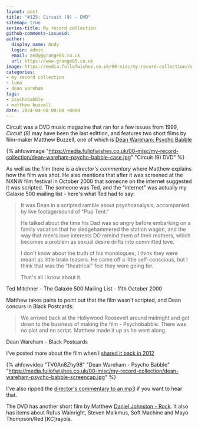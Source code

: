 ```yaml
---
layout: post
title: "#125: Circuit (9) - DVD"
sitemap: true
series-title: My record collection
github-comments-issueid:
author:
  display_name: Andy
  login: admin
  email: andy@grange85.co.uk
  url: https://www.grange85.co.uk
image: https://media.fullofwishes.co.uk/00-misc/my-record-collection/dean-wareham-psycho-babble-case.jpg
categories:
- my record collection
- luna
- dean wareham
tags:
- psychobabble
- matthew buzzell
date: 2024-04-08 00:00 +0000
---
```

Circuit was a DVD music magazine that ran for a few issues from 1999, _Circuit (9)_ may have been the last edittion, and features two short films by film-maker Matthew Buzzell, one of which is [Dean Wareham: Psycho Babble](/2012/05/07/video-dean-wareham-in-psycho-babble/)

{% ahfowimage "https://media.fullofwishes.co.uk/00-misc/my-record-collection/dean-wareham-psycho-babble-case.jpg" "Circuit (9) DVD" %}

As well as the film there is a _director's commentary_ where Matthew explains how the film was shot. He also mentions that after it was screened at the NXNW film festival in October 2000 that someone on the internet suggested it was scripted. The someone was Ted, and the "internet" was actually my Galaxie 500 mailing list - here's what Ted had to say:

<blockquote>
<p>It was Dean in a scripted ramble about psychoanalysis, accompanied by live
footage/sound of "Pup Tent."</p>

<p>He talked about the time his Dad was so angry before embarking on a family
vacation that he sledgehammered the station wagon, and the way that men's
love interests DO remind them of their mothers, which becomes a problem as
sexual desire drifts into committed love.</p>

<p>I don't know about the truth of his monologues; I think they were meant as
little brain teasers. He came off a little self-conscious, but I think that
was the "theatrical" feel they were going for.</p>

<p>That's all I know about it.</p>
</blockquote>
<p class="caption">Ted Mitchner - The Galaxie 500 Mailing List - 11th October 2000</p>

Matthew takes pains to point out that the film wasn't scripted, and Dean concurs in Black Postcards:

<blockquote>
We arrived back at the Hollywood Roosevelt around midnight and got down to the business of making the film - Psychobabble. There was no plot and no script. Matthew made it up as he went along.
</blockquote>
<p class="caption">Dean Wareham - Black Postcards</p>

I've posted more about the film when I [shared it back in 2012](/2012/05/07/video-dean-wareham-in-psycho-babble/)

{% ahfowvideo "TV0An8Zhy98" "Dean Wareham - Psycho Babble" "https://media.fullofwishes.co.uk/00-misc/my-record-collection/dean-wareham-psycho-babble-screencap.jpg" %}

I've also ripped the [director's commentary to an mp3](https://media.fullofwishes.co.uk/00-misc/audio/psycho-babble-directors-commentary.mp3) if you want to hear that.

The DVD has another short film by Matthew [Daniel Johnston - Rock](https://www.youtube.com/watch?v=0s2Pc0P5wWo). It also has items about Rufus Wainright, Steven Malkmus, Soft Machine and Mayo Thompson/Red [KC]rayola.
